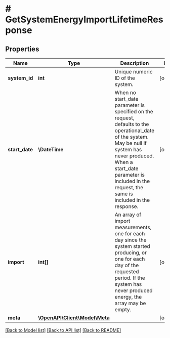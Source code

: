 # # GetSystemEnergyImportLifetimeResponse

## Properties

Name | Type | Description | Notes
------------ | ------------- | ------------- | -------------
**system_id** | **int** | Unique numeric ID of the system. | [optional]
**start_date** | **\DateTime** | When no start_date parameter is specified on the request, defaults to the operational_date of the system. May be null if system has never produced. When a start_date parameter is included in the request, the same is included in the response. | [optional]
**import** | **int[]** | An array of import measurements, one for each day since the system started producing, or one for each day of the requested period. If the system has never produced energy, the array may be empty. | [optional]
**meta** | [**\OpenAPI\Client\Model\Meta**](Meta.md) |  | [optional]

[[Back to Model list]](../../README.md#models) [[Back to API list]](../../README.md#endpoints) [[Back to README]](../../README.md)
